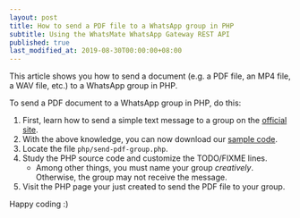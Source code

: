 ```yaml
---
layout: post
title: How to send a PDF file to a WhatsApp group in PHP
subtitle: Using the WhatsMate WhatsApp Gateway REST API
published: true
last_modified_at: 2019-08-30T00:00:00+08:00
---
```


This article shows you how to send a document (e.g. a PDF file, an MP4 file, a WAV file, etc.) to a WhatsApp group in PHP.


To send a PDF document to a WhatsApp group in PHP, do this:

1. First, learn how to send a simple text message to a group on the [official site](https://www.whatsmate.net/whatsapp-group-message-api.html). 
2. With the above knowledge, you can now download our [sample code](https://github.com/whatsmate/wa-demos/archive/master.zip).
3. Locate the file `php/send-pdf-group.php`.  <script src="https://gist.github.com/whatsmate/cb12ec0a92f623f06069ee9a43d5bac2.js"></script>
4. Study the PHP source code and customize the TODO/FIXME lines.
   * Among other things, you must name your group *creatively*. Otherwise, the group may not receive the message.
5. Visit the PHP page your just created to send the PDF file to your group.


Happy coding :) 


<br>
<script async src="//pagead2.googlesyndication.com/pagead/js/adsbygoogle.js"></script>
<ins class="adsbygoogle"
     style="display:inline-block;width:728px;height:90px"
     data-ad-client="ca-pub-7383487179928477"
     data-ad-slot="6959057004"></ins>
<script>
(adsbygoogle = window.adsbygoogle || []).push({});
</script>
<br>

